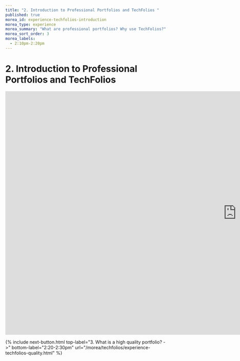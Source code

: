```yaml
---
title: "2. Introduction to Professional Portfolios and TechFolios "
published: true
morea_id: experience-techfolios-introduction
morea_type: experience
morea_summary: "What are professional portfolios? Why use TechFolios?"
morea_sort_order: 3
morea_labels:
  - 2:10pm-2:20pm
---
```


# 2. Introduction to Professional Portfolios and TechFolios


<div class="responsive-iframe">
<iframe src="https://docs.google.com/presentation/d/e/2PACX-1vQkBN3W8625zNTLlcCVICozP9rjSD-kTS502_v8Y0MPpmmYQLS4q7SxqgVQ9fzc8oXFPf2Pr667gNDl/embed?start=false&loop=false&delayms=3000" frameborder="0" width="1440" height="760" allowfullscreen="true" mozallowfullscreen="true" webkitallowfullscreen="true"></iframe>
</div>


{% include next-button.html 
           top-label="3. What is a high quality portfolio? ->" 
           bottom-label="2:20-2:30pm" 
           url="/morea/techfolios/experience-techfolios-quality.html" %}
